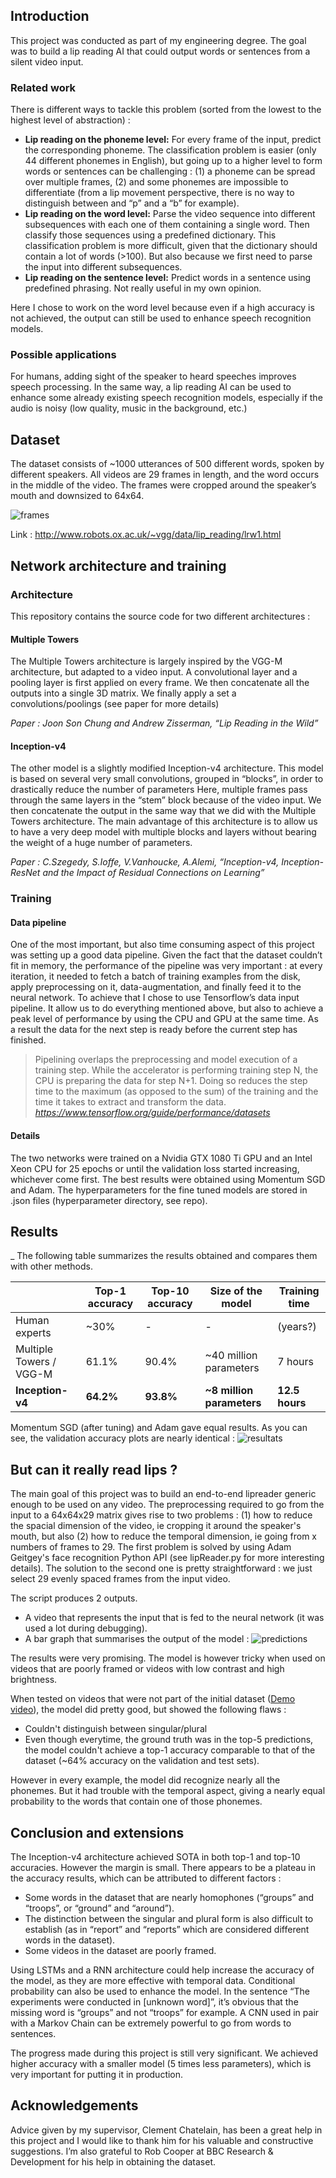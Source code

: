 ## Introduction

This project was conducted as part of my engineering degree. The goal was to build a lip reading AI that could output words or sentences from a silent video input.

### Related work
There is different ways to tackle this problem (sorted from the lowest to the highest level of abstraction) :
  * **Lip reading on the phoneme level:** For every frame of the input, predict the corresponding phoneme. The classification problem is easier (only 44 different phonemes in English), but going up to a higher level to form words or sentences can be challenging : (1) a phoneme can be spread over multiple frames, (2) and some phonemes are impossible to differentiate (from a lip movement perspective, there is no way to distinguish between and “p” and a “b” for example).
  * **Lip reading on the word level:** Parse the video sequence into different subsequences with each one of them containing a single word. Then classify those sequences using a predefined dictionary. This classification problem is more difficult, given that the dictionary should contain a lot of words (>100). But also because we first need to parse the input into different subsequences.
  *  **Lip reading on the sentence level:** Predict words in a sentence using predefined phrasing. Not really useful in my own opinion.

Here I chose to work on the word level because even if a high accuracy is not achieved, the output can still be used to enhance speech recognition models.


### Possible applications
For humans, adding sight of the speaker to heard speeches improves speech processing. In the same way, a lip reading AI can be used to enhance some already existing speech recognition models, especially if the audio is noisy (low quality, music in the background, etc.)

## Dataset

The dataset consists of ~1000 utterances of 500 different words, spoken by different speakers. All videos are 29 frames in length, and the word occurs in the middle of the video. The frames were cropped around the speaker’s mouth and downsized to 64x64.

![frames](https://image.noelshack.com/fichiers/2019/20/3/1557943626-frames.png)

Link : http://www.robots.ox.ac.uk/~vgg/data/lip_reading/lrw1.html

## Network architecture and training

### Architecture
This repository contains the source code for two different architectures :

#### Multiple Towers
The Multiple Towers architecture is largely inspired by the VGG-M architecture, but adapted to a video input. A convolutional layer and a pooling layer is first applied on every frame. We then concatenate all the outputs into a single 3D matrix. We finally apply a set a convolutions/poolings (see paper for more details)

*Paper : Joon Son Chung and Andrew Zisserman, “Lip Reading in the Wild”*

#### Inception-v4
The other model is a slightly modified Inception-v4 architecture. This model is based on several very small convolutions, grouped in “blocks”, in order to drastically reduce the number of parameters Here, multiple frames pass through the same layers in the “stem” block because of the video input. We then concatenate the output in the same way that we did with the Multiple Towers architecture.
The main advantage of this architecture is to allow us to have a very deep model with multiple blocks and layers without bearing the weight of a huge number of parameters.

*Paper : C.Szegedy, S.Ioffe, V.Vanhoucke, A.Alemi, “Inception-v4, Inception-ResNet and the Impact of Residual Connections on Learning”*

### Training

#### Data pipeline
One of the most important, but also time consuming aspect of this project was setting up a good data pipeline. Given the fact that the dataset couldn’t fit in memory, the performance of the pipeline was very important : at every iteration, it needed to fetch a batch of training examples from the disk, apply preprocessing on it, data-augmentation, and finally feed it to the neural network.
To achieve that I chose to use Tensorflow’s data input pipeline. It allow us to do everything mentioned above, but also to achieve a peak level of performance by using the CPU and GPU at the same time. As a result the data for the next step is ready before the current step has finished.
>Pipelining overlaps the preprocessing and model execution of a training step. While the accelerator is performing training step N, the CPU is preparing the data for step N+1. Doing so reduces the step time to the maximum (as opposed to the sum) of the training and the time it takes to extract and transform the data.
>*https://www.tensorflow.org/guide/performance/datasets*

#### Details
The two networks were trained on a Nvidia GTX 1080 Ti GPU and an Intel Xeon CPU for 25 epochs or until the validation loss started increasing, whichever come first. The best results were obtained using Momentum SGD and Adam. The hyperparameters for the fine tuned models are stored in .json files (hyperparameter directory, see repo).

## Results
_
The following table summarizes the results obtained and compares them with other methods.

|                         |  Top-1 accuracy | Top-10 accuracy | Size of the model      | Training time |
|-------------------------|-----------------|-----------------|------------------------|---------------|
| Human experts           | ~30%            | -               | -                      | (years?)      |
| Multiple Towers / VGG-M | 61.1%           | 90.4%           | ~40 million parameters | 7 hours       |
| **Inception-v4**        | **64.2%**       | **93.8%**       | **~8 million parameters**| **12.5 hours**|

Momentum SGD (after tuning) and Adam gave equal results. As you can see, the validation accuracy plots are nearly identical :
![resultats](https://image.noelshack.com/fichiers/2019/19/5/1557501042-acc.png)

## But can it really read lips ?

The main goal of this project was to build an end-to-end lipreader generic enough to be used on any video. The preprocessing required to go from the input to a 64x64x29 matrix gives rise to two problems : (1) how to reduce the spacial dimension of the video, ie cropping it around the speaker's mouth, but also (2) how to reduce the temporal dimension, ie going from x numbers of frames to 29.
The first problem is solved by using Adam Geitgey's face recognition Python API (see lipReader.py for more interesting details). The solution to the second one is pretty straightforward : we just select 29 evenly spaced frames from the input video.

The script produces 2 outputs.
  * A video that represents the input that is fed to the neural network (it was used a lot during debugging).
  * A bar graph that summarises the output of the model :
![predictions](https://image.noelshack.com/fichiers/2019/20/5/1558109150-absolutely-camera2.png)  

The results were very promising. The model is however tricky when used on videos that are poorly framed or videos with low contrast and high brightness.

When tested on videos that were not part of the initial dataset ([Demo video](https://www.youtube.com/watch?v=Hn8WIW8iZDc)), the model did pretty good, but showed the following flaws :
  * Couldn't distinguish between singular/plural
  * Even though everytime, the ground truth was in the top-5 predictions, the model couldn't achieve a top-1 accuracy comparable to that of the dataset (~64% accuracy on the validation and test sets).

However in every example, the model did recognize nearly all the phonemes. But it had trouble with the temporal aspect, giving a nearly equal probability to the words that contain one of those phonemes.  

## Conclusion and extensions

The Inception-v4 architecture achieved SOTA in both top-1 and top-10 accuracies. However the margin is small. There appears to be a plateau in the accuracy results, which can be attributed to different factors :
  * Some words in the dataset that are nearly homophones (“groups” and “troops”, or “ground” and “around”).
  * The distinction between the singular and plural form is also difficult to establish (as in “report” and “reports” which are considered different words in the dataset).
  * Some videos in the dataset are poorly framed.

Using LSTMs and a RNN architecture could help increase the accuracy of the model, as they are more effective with temporal data.
Conditional probability can also be used to enhance the model. In the sentence “The experiments were conducted in [unknown word]”, it’s obvious that the missing word is “groups” and not “troops” for example. A CNN used in pair with a Markov Chain can be extremely powerful to go from words to sentences.

The progress made during this project is still very significant. We achieved higher accuracy with a smaller model (5 times less parameters), which is very important for putting it in production.

## Acknowledgements

Advice given by my supervisor, Clement Chatelain, has been a great help in this project and I would like to thank him for his valuable and constructive suggestions.
I’m also grateful to Rob Cooper at BBC Research & Development for his help in obtaining the dataset.
